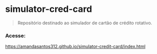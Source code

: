 # simulator-cred-card
>Repositório destinado ao simulador de cartão de crédito rotativo.

### Acesse:
https://amandasantos312.github.io/simulator-credit-card/index.html

